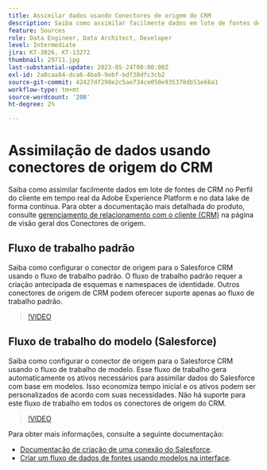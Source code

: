 ```yaml
---
title: Assimilar dados usando Conectores de origem do CRM
description: Saiba como assimilar facilmente dados em lote de fontes de CRM no Perfil do cliente em tempo real da Adobe Experience Platform e no data lake de forma contínua.
feature: Sources
role: Data Engineer, Data Architect, Developer
level: Intermediate
jira: KT-3826, KT-13272
thumbnail: 29711.jpg
last-substantial-update: 2023-05-24T00:00:00Z
exl-id: 2a0caa84-dca6-4ba9-9ebf-bdf38dfc3cb2
source-git-commit: 42427df298e2c5ae734ce050e935378db51e66a1
workflow-type: tm+mt
source-wordcount: '208'
ht-degree: 2%

---
```


# Assimilação de dados usando conectores de origem do CRM

Saiba como assimilar facilmente dados em lote de fontes de CRM no Perfil do cliente em tempo real da Adobe Experience Platform e no data lake de forma contínua. Para obter a documentação mais detalhada do produto, consulte [gerenciamento de relacionamento com o cliente (CRM)](https://experienceleague.adobe.com/docs/experience-platform/sources/home.html?lang=en#access-control-for-sources-in-data-ingestion) na página de visão geral dos Conectores de origem.

## Fluxo de trabalho padrão

Saiba como configurar o conector de origem para o Salesforce CRM usando o fluxo de trabalho padrão. O fluxo de trabalho padrão requer a criação antecipada de esquemas e namespaces de identidade. Outros conectores de origem de CRM podem oferecer suporte apenas ao fluxo de trabalho padrão.

>[!VIDEO](https://video.tv.adobe.com/v/29711?quality=12&learn=on)

## Fluxo de trabalho do modelo (Salesforce)

Saiba como configurar o conector de origem para o Salesforce CRM usando o fluxo de trabalho de modelo. Esse fluxo de trabalho gera automaticamente os ativos necessários para assimilar dados do Salesforce com base em modelos. Isso economiza tempo inicial e os ativos podem ser personalizados de acordo com suas necessidades. Não há suporte para este fluxo de trabalho em todos os conectores de origem do CRM.

>[!VIDEO](https://video.tv.adobe.com/v/3419422?quality=12&learn=on)

Para obter mais informações, consulte a seguinte documentação:
* [Documentação de criação de uma conexão do Salesforce](https://experienceleague.adobe.com/docs/experience-platform/sources/ui-tutorials/create/crm/salesforce.html).
* [Criar um fluxo de dados de fontes usando modelos na interface](https://experienceleague.adobe.com/docs/experience-platform/sources/ui-tutorials/templates.html#).

